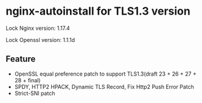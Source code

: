 # nginx-autoinstall for TLS1.3 version

Lock Nginx version: 1.17.4

Lock Openssl version: 1.1.1d

## Feature
- OpenSSL equal preference patch to support TLS1.3(draft 23 + 26 + 27 + 28 + final)
- SPDY, HTTP2 HPACK, Dynamic TLS Record, Fix Http2 Push Error Patch
- Strict-SNI patch

